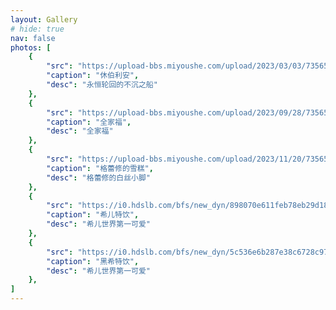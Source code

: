 ```yaml
---
layout: Gallery
# hide: true
nav: false
photos: [
    {
        "src": "https://upload-bbs.miyoushe.com/upload/2023/03/03/73565430/48f69c796fdcadf579cb613e802e21b2_4673042289353917016.png?x-oss-process=image//resize,s_600/quality,q_80/auto-orient,0/interlace,1/format,png",
        "caption": "休伯利安",
        "desc": "永恒轮回的不沉之船"
    },
    {
        "src": "https://upload-bbs.miyoushe.com/upload/2023/09/28/73565430/ec56119782813b5011e9fddb7a2c2b04_8590650636065751456.png?x-oss-process=image//resize,s_600/quality,q_80/auto-orient,0/interlace,1/format,png",
        "caption": "全家福",
        "desc": "全家福"
    },
    {
        "src": "https://upload-bbs.miyoushe.com/upload/2023/11/20/73565430/78d5f594efe73e6b5bd7324deaaf44bf_4984281465701639136.png?x-oss-process=image//resize,s_600/quality,q_80/auto-orient,0/interlace,1/format,png",
        "caption": "格蕾修的雪糕",
        "desc": "格蕾修的白丝小脚"
    },
    {
        "src": "https://i0.hdslb.com/bfs/new_dyn/898070e611feb78eb29d183bb59bc2153461563774142488.png@1044w_1044h.webp",
        "caption": "希儿特饮",
        "desc": "希儿世界第一可爱"
    },
    {
        "src": "https://i0.hdslb.com/bfs/new_dyn/5c536e6b287e38c6728c9785790c4f753461563774142488.png@1044w_1044h.webp",
        "caption": "黑希特饮",
        "desc": "希儿世界第一可爱"
    },
]
---
```

